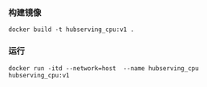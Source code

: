 ###  构建镜像
`docker build -t hubserving_cpu:v1 .`

###  运行
`docker run -itd --network=host  --name hubserving_cpu hubserving_cpu:v1`